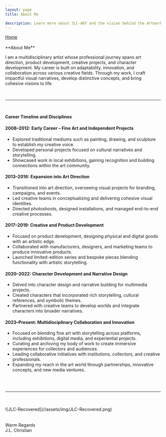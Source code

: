 ```yaml
---
layout: page
title: About Me

description: Learn more about JLC-ART and the vision behind the Artworks Codex.
---
```


<div class="flex-row-between">
	<a href="{{ https://seiminomore.github.io// }}{{ site.baseurl}}"><i class="fa fa-home" aria-hidden="true"></i> Home
	</a>
	

</div>
<br>
**About Me**  

I am a multidisciplinary artist whose professional journey spans art direction, product development, creative projects, and character development. My career is built on adaptability, innovation, and collaboration across various creative fields. Through my work, I craft impactful visual narratives, develop distinctive concepts, and bring cohesive visions to life.

<br>

---
<br>

**Career Timeline and Disciplines**  

#### 2008–2012: Early Career – Fine Art and Independent Projects
  
- Explored traditional mediums such as painting, drawing, and sculpture to establish my creative voice.  
- Developed personal projects focused on cultural narratives and storytelling.  
- Showcased work in local exhibitions, gaining recognition and building connections within the art community.

#### 2013–2016: Expansion into Art Direction  

- Transitioned into art direction, overseeing visual projects for branding, campaigns, and events.  
- Led creative teams in conceptualizing and delivering cohesive visual identities.  
- Directed photoshoots, designed installations, and managed end-to-end creative processes.  

#### 2017–2019: Creative and Product Development 

- Focused on product development, designing physical and digital goods with an artistic edge.  
- Collaborated with manufacturers, designers, and marketing teams to produce innovative products.  
- Launched limited-edition series and bespoke pieces blending functionality with artistic storytelling.  

#### 2020–2022: Character Development and Narrative Design

- Delved into character design and narrative building for multimedia projects.  
- Created characters that incorporated rich storytelling, cultural references, and symbolic themes.  
- Partnered with creative teams to develop worlds and integrate characters into broader narratives.  

#### 2023–Present: Multidisciplinary Collaboration and Innovation

- Focused on blending fine art with storytelling across platforms, including exhibitions, digital media, and experiential projects.  
- Curating and archiving my body of work to create immersive experiences for collectors and audiences.  
- Leading collaborative initiatives with institutions, collectors, and creative professionals.  
- Expanding my reach in the art world through partnerships, innovative concepts, and new media ventures. 

<br>
<br>

---  
<br>
<br>
![JLC-Recovered](//assets/img/JLC-Recovered.png)
<br>
<br>
<br>
Warm Regards 
<br>
J.L. Christian